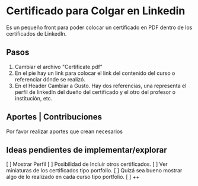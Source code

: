 # Certificado para Colgar en Linkedin
Es un pequeño front para poder colocar un certificado en PDF dentro de los certificados de LinkedIn.
## Pasos
1. Cambiar el archivo "Certificate.pdf"
2. En el pie hay un link para colocar el link del contenido del curso o referenciar dónde se realizó.
3. En el Header Cambiar a Gusto. Hay dos referencias, una representa el perfil de linkedIn del dueño del certificado y el otro del profesor o institución, etc.
## Aportes | Contribuciones
Por favor realizar aportes que crean necesarios
## Ideas pendientes de implementar/explorar
[ ] Mostrar Perfil
[ ] Posibilidad de Incluir otros certificados.
[ ] Ver miniaturas de los certificados tipo portfolio.
[ ] Quizá sea bueno mostrar algo de lo realizado en cada curso tipo portfolio.
[ ] ++

